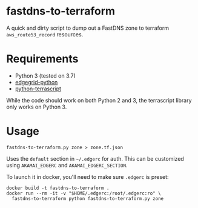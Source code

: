 # fastdns-to-terraform

A quick and dirty script to dump out a FastDNS zone to terraform
`aws_route53_record` resources.


# Requirements

* Python 3 (tested on 3.7)
* [edgegrid-python](https://github.com/akamai/AkamaiOPEN-edgegrid-python)
* [python-terrascript](https://github.com/mjuenema/python-terrascript)

While the code should work on both Python 2 and 3, the terrascript library
only works on Python 3.


# Usage

```
fastdns-to-terraform.py zone > zone.tf.json
```

Uses the `default` section in `~/.edgerc` for auth. This can be customized using
`AKAMAI_EDGERC` and `AKAMAI_EDGERC_SECTION`.

To launch it in docker, you'll need to make sure `.edgerc` is preset:

```
docker build -t fastdns-to-terraform .
docker run --rm -it -v "$HOME/.edgerc:/root/.edgerc:ro" \
  fastdns-to-terraform python fastdns-to-terraform.py zone
```



